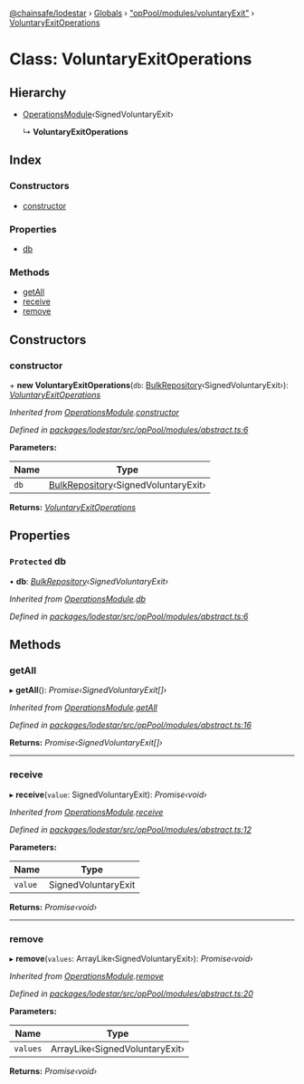 [@chainsafe/lodestar](../README.md) › [Globals](../globals.md) › ["opPool/modules/voluntaryExit"](../modules/_oppool_modules_voluntaryexit_.md) › [VoluntaryExitOperations](_oppool_modules_voluntaryexit_.voluntaryexitoperations.md)

# Class: VoluntaryExitOperations

## Hierarchy

* [OperationsModule](_oppool_modules_abstract_.operationsmodule.md)‹SignedVoluntaryExit›

  ↳ **VoluntaryExitOperations**

## Index

### Constructors

* [constructor](_oppool_modules_voluntaryexit_.voluntaryexitoperations.md#constructor)

### Properties

* [db](_oppool_modules_voluntaryexit_.voluntaryexitoperations.md#protected-db)

### Methods

* [getAll](_oppool_modules_voluntaryexit_.voluntaryexitoperations.md#getall)
* [receive](_oppool_modules_voluntaryexit_.voluntaryexitoperations.md#receive)
* [remove](_oppool_modules_voluntaryexit_.voluntaryexitoperations.md#remove)

## Constructors

###  constructor

\+ **new VoluntaryExitOperations**(`db`: [BulkRepository](_db_api_beacon_repository_.bulkrepository.md)‹SignedVoluntaryExit›): *[VoluntaryExitOperations](_oppool_modules_voluntaryexit_.voluntaryexitoperations.md)*

*Inherited from [OperationsModule](_oppool_modules_abstract_.operationsmodule.md).[constructor](_oppool_modules_abstract_.operationsmodule.md#constructor)*

*Defined in [packages/lodestar/src/opPool/modules/abstract.ts:6](https://github.com/ChainSafe/lodestar/blob/c806550/packages/lodestar/src/opPool/modules/abstract.ts#L6)*

**Parameters:**

Name | Type |
------ | ------ |
`db` | [BulkRepository](_db_api_beacon_repository_.bulkrepository.md)‹SignedVoluntaryExit› |

**Returns:** *[VoluntaryExitOperations](_oppool_modules_voluntaryexit_.voluntaryexitoperations.md)*

## Properties

### `Protected` db

• **db**: *[BulkRepository](_db_api_beacon_repository_.bulkrepository.md)‹SignedVoluntaryExit›*

*Inherited from [OperationsModule](_oppool_modules_abstract_.operationsmodule.md).[db](_oppool_modules_abstract_.operationsmodule.md#protected-db)*

*Defined in [packages/lodestar/src/opPool/modules/abstract.ts:6](https://github.com/ChainSafe/lodestar/blob/c806550/packages/lodestar/src/opPool/modules/abstract.ts#L6)*

## Methods

###  getAll

▸ **getAll**(): *Promise‹SignedVoluntaryExit[]›*

*Inherited from [OperationsModule](_oppool_modules_abstract_.operationsmodule.md).[getAll](_oppool_modules_abstract_.operationsmodule.md#getall)*

*Defined in [packages/lodestar/src/opPool/modules/abstract.ts:16](https://github.com/ChainSafe/lodestar/blob/c806550/packages/lodestar/src/opPool/modules/abstract.ts#L16)*

**Returns:** *Promise‹SignedVoluntaryExit[]›*

___

###  receive

▸ **receive**(`value`: SignedVoluntaryExit): *Promise‹void›*

*Inherited from [OperationsModule](_oppool_modules_abstract_.operationsmodule.md).[receive](_oppool_modules_abstract_.operationsmodule.md#receive)*

*Defined in [packages/lodestar/src/opPool/modules/abstract.ts:12](https://github.com/ChainSafe/lodestar/blob/c806550/packages/lodestar/src/opPool/modules/abstract.ts#L12)*

**Parameters:**

Name | Type |
------ | ------ |
`value` | SignedVoluntaryExit |

**Returns:** *Promise‹void›*

___

###  remove

▸ **remove**(`values`: ArrayLike‹SignedVoluntaryExit›): *Promise‹void›*

*Inherited from [OperationsModule](_oppool_modules_abstract_.operationsmodule.md).[remove](_oppool_modules_abstract_.operationsmodule.md#remove)*

*Defined in [packages/lodestar/src/opPool/modules/abstract.ts:20](https://github.com/ChainSafe/lodestar/blob/c806550/packages/lodestar/src/opPool/modules/abstract.ts#L20)*

**Parameters:**

Name | Type |
------ | ------ |
`values` | ArrayLike‹SignedVoluntaryExit› |

**Returns:** *Promise‹void›*
